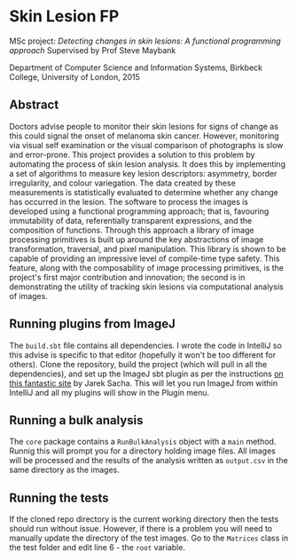 # Skin Lesion FP
MSc project: *Detecting changes in skin lesions: A functional programming approach*
Supervised by Prof Steve Maybank

Department of Computer Science and Information Systems, Birkbeck College, University of London, 2015

## Abstract
Doctors advise people to monitor their skin lesions for signs of change as this could signal the onset of
melanoma skin cancer. However, monitoring via visual self examination or the visual comparison of
photographs is slow and error-prone. This project provides a solution to this problem by automating the
process of skin lesion analysis. It does this by implementing a set of algorithms to measure key lesion
descriptors: asymmetry, border irregularity, and colour variegation. The data created by these measurements
is statistically evaluated to determine whether any change has occurred in the lesion. The software to process
the images is developed using a functional programming approach; that is, favouring immutability of data,
referentially transparent expressions, and the composition of functions. Through this approach a library of
image processing primitives is built up around the key abstractions of image transformation, traversal, and
pixel manipulation. This library is shown to be capable of providing an impressive level of compile-time
type safety. This feature, along with the composability of image processing primitives, is the project's first
major contribution and innovation; the second is in demonstrating the utility of tracking skin lesions via
computational analysis of images.

## Running plugins from ImageJ
The `build.sbt` file contains all dependencies. I wrote the code in IntelliJ so this advise is specific to that editor (hopefully it won't be too different for others). Clone the repository, build the project (which will pull in all the dependencies), and set up the ImageJ sbt plugin as per the instructions [on this fantastic site](https://codingonthestaircase.wordpress.com/2014/11/23/developing-imagej-plugins-with-sbt-using-sbt-imagej/) by Jarek Sacha. This will let you run ImageJ from within IntelliJ and all my plugins will show in the Plugin menu.

## Running a bulk analysis
The `core` package contains a `RunBulkAnalysis` object with a `main` method. Runnig this will prompt you for a directory holding image files. All images will be processed and the results of the analysis written as `output.csv` in the same directory as the images. 

## Running the tests
If the cloned repo directory is the current working directory then the tests should run without issue. However, if there is a problem you will need to manually update the directory of the test images. Go to the `Matrices` class in the test folder and edit line 6 - the `root` variable. 
